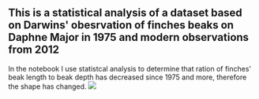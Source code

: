 ## This is a statistical analysis of a dataset based on Darwins' obesrvation of finches beaks on Daphne Major in 1975 and modern observations from 2012 
In the notebook I use statistcal analysis to determine that ration of finches' beak length to beak depth has decreased since 1975 and more, therefore the shape has changed.
<img src="https://upload.wikimedia.org/wikipedia/commons/a/ae/Darwin's_finches_by_Gould.jpg"></a>
